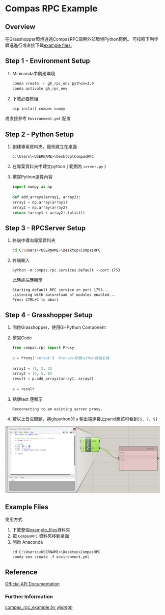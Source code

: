 # Compas RPC Example

## Overview

在Grasshopper環境透過CompasRPC調用外部環境Python範例。
可按照下列步驟進進行或直接下載[example files](#Example-Files)。

 

## Step 1 - Environment Setup

1. Miniconda中創建環境

    ```bash
    conda create -n gh_rpc_env python=3.9
    conda activate gh_rpc_env
    ``` 

2. 下載必要模組

    ```bash
    pip install compas numpy
    ```

或直接參考 ` Environment.yml ` 配置


## Step 2 - Python Setup

1. 創建專案資料夾，範例建立在桌面
    ```
    C:\Users\<USERNAME>\Desktop\CompasRPC
    ```

2. 在專案資料夾中建立python ( 範例為 ` server.py ` )
3. 撰寫Python運算內容 
    ```python
    import numpy as np

    def add_arrays(array1, array2):
    array1 = np.array(array1)
    array2 = np.array(array2)
    return (array1 + array2).tolist()
    ```

## Step 3 - RPCServer Setup

1. 終端中導向專案資料夾
    ```bash
    cd C:\Users\<USERNAME>\Desktop\CompasRPC
    ```

2. 終端輸入 
    ```
    python -m compas.rpc.services.default --port 1753
    ```
    此時終端應顯示
    ```
    Starting default RPC service on port 1753...
    Listening with autoreload of modules enabled...
    Press CTRL+C to abort
    ```


## Step 4 - Grasshopper Setup

1. 開啟Grasshopper，使用GHPython Component
2. 撰寫Code
    ```python
    from compas.rpc import Proxy
    
    p = Proxy('server')  #server對應python模組名稱

    array1 = [1, 2, 3]
    array2 = [4, 5, 6]
    result = p.add_arrays(array1, array2)

    a = result
    ```
3. 點擊test 應顯示
    ```
    Reconnecting to an existing server proxy.
    ```

4. 若以上皆沒問題，將ghpython的 ` a ` 輸出端連接上panel應該可看到` [5, 7, 9] `

![參考圖片](image/ghrpc.png)


## Example Files

使用方式

1. 下載整個[example_files](example_files)資料夾
2. 把 ` CompasRPC ` 資料夾移到桌面
3. 開啟 Anaconda
    ```
    cd C:\Users\<USERNAME>\Desktop\CompasRPC 
    conda env create -f environment.yml
    ```

## Reference 

[Official API Documentation](https://compas.dev/compas/latest/api/compas.rpc.html)

### Further Information

[compas_rpc_example *by yijiangh*](https://github.com/yijiangh/compas_rpc_example)